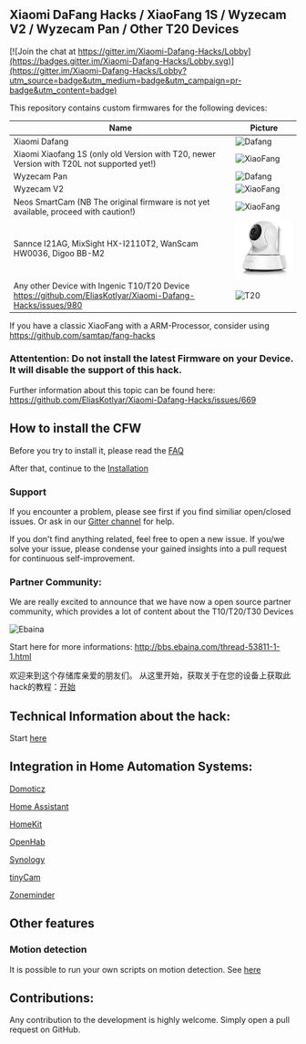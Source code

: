 ## Xiaomi DaFang Hacks / XiaoFang 1S / Wyzecam V2 / Wyzecam Pan / Other T20 Devices

[![Join the chat at https://gitter.im/Xiaomi-Dafang-Hacks/Lobby](https://badges.gitter.im/Xiaomi-Dafang-Hacks/Lobby.svg)](https://gitter.im/Xiaomi-Dafang-Hacks/Lobby?utm_source=badge&utm_medium=badge&utm_campaign=pr-badge&utm_content=badge)

This repository contains custom firmwares for the following devices:

Name | Picture
--- | ---
Xiaomi Dafang | ![Dafang](/dafang.png)
Xiaomi Xiaofang 1S (only old Version with T20, newer Version with T20L not supported yet!) | ![XiaoFang](/xiaofang.png)
Wyzecam Pan | ![Dafang](/dafang.png)
Wyzecam V2 | ![XiaoFang](/xiaofang.png)
Neos SmartCam (NB The original firmware is not yet available, proceed with caution!) | ![XiaoFang](/xiaofang.png)
Sannce I21AG, MixSight HX-I2110T2, WanScam HW0036, Digoo BB-M2 | ![XiaoFang](/sannce.jpg)
Any other Device with Ingenic T10/T20 Device https://github.com/EliasKotlyar/Xiaomi-Dafang-Hacks/issues/980 | ![T20](/t20.png)

If you have a classic XiaoFang with a ARM-Processor, consider using https://github.com/samtap/fang-hacks

### Attentention: Do not install the latest Firmware on your Device. It will disable the support of this hack. 

Further information about this topic can be found here: https://github.com/EliasKotlyar/Xiaomi-Dafang-Hacks/issues/669


## How to install the CFW

Before you try to install it, please read the [FAQ](/hacks/faq.md)

After that, continue to the
[Installation](/hacks/install_cfw.md)


### Support

If you encounter a problem, please see first if you find similiar open/closed issues. 
Or ask in our [Gitter channel](https://gitter.im/Xiaomi-Dafang-Hacks) for help.

If you don't find anything related, feel free to open a new issue.
If you/we solve your issue, please condense your gained insights into a pull request for continuous self-improvement.

### Partner Community:

We are really excited to announce that we have now a open source partner community, which provides a lot of content about the T10/T20/T30 Devices

![Ebaina](/ebaina.png)

Start here for more informations:
http://bbs.ebaina.com/thread-53811-1-1.html

欢迎来到这个存储库亲爱的朋友们。 从这里开始，获取关于在您的设备上获取此hack的教程：[开始](/hacks/install_cfw_cn.md)



## Technical Information about the hack:

Start [here](/hacks/technical.md)

## Integration in Home Automation Systems:

[Domoticz](/integration/domoticz/domoticz.md)

[Home Assistant](/integration/homeassistant/homeassistant.md)

[HomeKit](/integration/homekit/homekit.md)

[OpenHab](https://community.openhab.org/t/how-to-configure-a-hacked-xiaomi-dafang-to-work-with-openhab/51121)

[Synology](/integration/synology/synology.md)

[tinyCam](/integration/tinycam/tinycam.md)

[Zoneminder](/integration/zoneminder/zoneminder.md)

## Other features

### Motion detection

It is possible to run your own scripts on motion detection. See [here](/integration/custom/motiondetection.md)

## Contributions:

Any contribution to the development is highly welcome. Simply open a pull request on GitHub.
